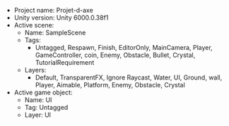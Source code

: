<!-- UNITY CODE ASSIST INSTRUCTIONS START -->
- Project name: Projet-d-axe
- Unity version: Unity 6000.0.38f1
- Active scene:
  - Name: SampleScene
  - Tags:
    - Untagged, Respawn, Finish, EditorOnly, MainCamera, Player, GameController, coin, Enemy, Obstacle, Bullet, Crystal, TutorialRequirement
  - Layers:
    - Default, TransparentFX, Ignore Raycast, Water, UI, Ground, wall, Player, Aimable, Platform, Enemy, Obstacle, Crystal
- Active game object:
  - Name: UI
  - Tag: Untagged
  - Layer: UI
<!-- UNITY CODE ASSIST INSTRUCTIONS END -->
